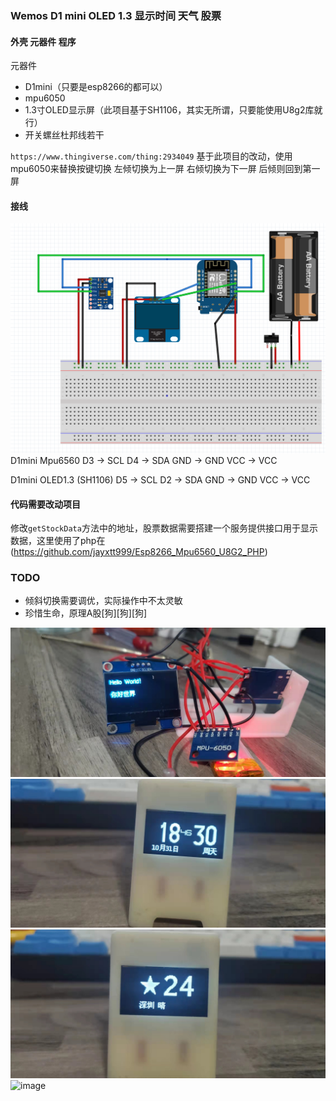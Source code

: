 ### Wemos D1 mini OLED 1.3 显示时间 天气 股票
#### 外壳 元器件 程序
元器件
- D1mini（只要是esp8266的都可以）
- mpu6050
- 1.3寸OLED显示屏（此项目基于SH1106，其实无所谓，只要能使用U8g2库就行）
- 开关螺丝杜邦线若干

`https://www.thingiverse.com/thing:2934049` 基于此项目的改动，使用mpu6050来替换按键切换
左倾切换为上一屏 右倾切换为下一屏 后倾则回到第一屏

#### 接线
![image](https://github.com/jayxtt999/Esp8266_Mpu6560_U8G2/blob/master/image/20211031193041.png)
D1mini    Mpu6560
D3 -> SCL
D4 -> SDA
GND -> GND
VCC -> VCC

D1mini    OLED1.3 (SH1106)
D5 -> SCL
D2 -> SDA
GND -> GND
VCC -> VCC

#### 代码需要改动项目
修改`getStockData`方法中的地址，股票数据需要搭建一个服务提供接口用于显示数据，这里使用了php在(https://github.com/jayxtt999/Esp8266_Mpu6560_U8G2_PHP)

### TODO
- 倾斜切换需要调优，实际操作中不太灵敏
- 珍惜生命，原理A股[狗][狗][狗]


![image](https://github.com/jayxtt999/Esp8266_Mpu6560_U8G2/blob/master/image/20211031183837.jpg)
![image](https://github.com/jayxtt999/Esp8266_Mpu6560_U8G2/blob/master/image/20211031183115.jpg)
![image](https://github.com/jayxtt999/Esp8266_Mpu6560_U8G2/blob/master/image/20211031183224.jpg)
![image](https://github.com/jayxtt999/Esp8266_Mpu6560_U8G2/blob/master/image/test.gif)



